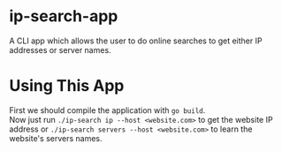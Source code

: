 # ip-search-app
A CLI app which allows the user to do online searches to get either IP addresses or server names. 

# Using This App #
First we should compile the application with ```go build```. <br>
Now just run ```./ip-search ip --host <website.com>``` to get the website IP address or ```./ip-search servers --host <website.com>``` to learn the website's servers names.

